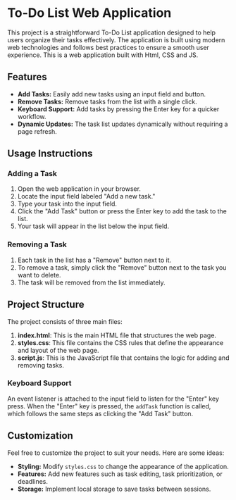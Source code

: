 # To-Do List Web Application

This project is a straightforward To-Do List application designed to help users organize their tasks effectively. The application is built using modern web technologies and follows best practices to ensure a smooth user experience. This is a web application built with Html, CSS and JS.

## Features

- **Add Tasks:** Easily add new tasks using an input field and button.
- **Remove Tasks:** Remove tasks from the list with a single click.
- **Keyboard Support:** Add tasks by pressing the Enter key for a quicker workflow.
- **Dynamic Updates:** The task list updates dynamically without requiring a page refresh.

## Usage Instructions

### Adding a Task

1. Open the web application in your browser.
2. Locate the input field labeled "Add a new task."
3. Type your task into the input field.
4. Click the "Add Task" button or press the Enter key to add the task to the list.
5. Your task will appear in the list below the input field.

### Removing a Task

1. Each task in the list has a "Remove" button next to it.
2. To remove a task, simply click the "Remove" button next to the task you want to delete.
3. The task will be removed from the list immediately.

## Project Structure

The project consists of three main files:

1. **index.html**: This is the main HTML file that structures the web page.
2. **styles.css**: This file contains the CSS rules that define the appearance and layout of the web page.
3. **script.js**: This is the JavaScript file that contains the logic for adding and removing tasks.

### Keyboard Support

An event listener is attached to the input field to listen for the "Enter" key press. When the "Enter" key is pressed, the `addTask` function is called, which follows the same steps as clicking the "Add Task" button.

## Customization

Feel free to customize the project to suit your needs. Here are some ideas:

- **Styling:** Modify `styles.css` to change the appearance of the application.
- **Features:** Add new features such as task editing, task prioritization, or deadlines.
- **Storage:** Implement local storage to save tasks between sessions.
